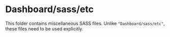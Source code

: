 # Dashboard/sass/etc

This folder contains miscellaneous SASS files. Unlike `"Dashboard/sass/etc"`, these files
need to be used explicitly.
